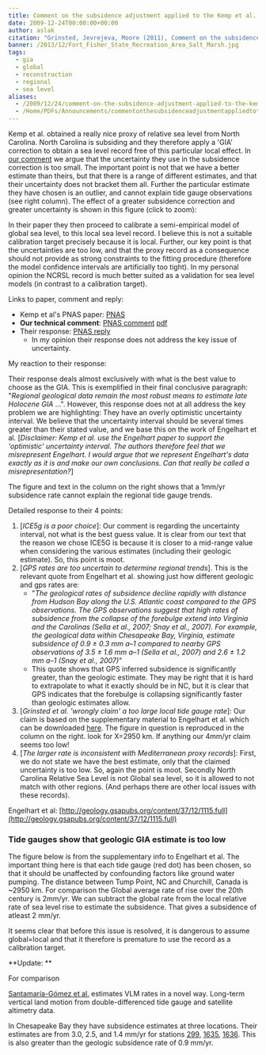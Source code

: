 ```yaml
---
title: Comment on the subsidence adjustment applied to the Kemp et al. proxy of North Carolina relative sea level
date: 2009-12-24T00:00:00+00:00
author: aslak
citation: "Grinsted, Jevrejeva, Moore (2011), Comment on the subsidence adjustment applied to the Kemp et al. proxy of North Carolina relative sea level. PNAS, doi:10.1073/pnas.1111523108"
banner: /2013/12/Fort_Fisher_State_Recreation_Area_Salt_Marsh.jpg
tags:
  - gia
  - global
  - reconstruction
  - regional
  - sea level
aliases:
  - /2009/12/24/comment-on-the-subsidence-adjustment-applied-to-the-kemp-et-al-proxy-of-north-carolina-relative-sea-level/
  - /Home/PDFs/Announcements/commentonthesubsidenceadjustmentappliedtothekempetalproxyofnorthcarolinarelativesealevel
---
```

Kemp et al. obtained a really nice proxy of relative sea level from North Carolina. North Carolina is subsiding and they therefore apply a 'GIA' correction to obtain a sea level record free of this particular local effect. In [our comment](http://www.pnas.org/content/108/40/E781) we argue that the uncertainty they use in the subsidence correction is too small. <!--more-->  The important point is not that we have a better estimate than theirs, but that there is a range of different estimates, and that their uncertainty does not bracket them all. Further the particular estimate they have chosen is an outlier, and cannot explain tide gauge observations (see right column). The effect of a greater subsidence correction and greater uncertainty is shown in this figure (click to zoom):

In their paper they then proceed to calibrate a semi-empirical model of global sea level, to this local sea level record. I believe this is not a suitable calibration target precisely because it is local. Further, our key point is that the uncertainties are too low, and that the proxy record as a consequence should not provide as strong constraints to the fitting procedure (therefore the model confidence intervals are artificially too tight). In my personal opinion the NCRSL record is much better suited as a validation for sea level models (in contrast to a calibration target).

Links to paper, comment and reply:

  * Kemp et al's PNAS paper: [PNAS](http://www.pnas.org/content/108/27/11017.abstract)
  * **Our technical comment**: [PNAS comment](http://www.pnas.org/content/108/40/E781) [pdf](/2016/02/grinsted-PNAS11-Kemp-comment.pdf)
  * Their response: [PNAS reply](http://www.pnas.org/content/108/40/E783.full)
      * In my opinion their response does not address the key issue of uncertainty.

My reaction to their response:

Their response deals almost exclusively with what is the best value to choose as the GIA. This is exemplified in their final conclusive paragraph: "_Regional geological data remain the most robust means to estimate late Holocene GIA_ ...". However, this response does not at all address the key problem we are highlighting: They have an overly optimistic uncertainty interval. We believe that the uncertainty interval should be several times greater than their stated value, and we base this on the work of Engelhart et al. [_Disclaimer: Kemp et al. use the Engelhart paper to support the 'optimistic' uncertainty interval. The authors therefore feel that we misrepresent Engelhart. I would argue that we represent Engelhart's data exactly as it is and make our own conclusions. Can that really be called a misrepresentation?_]

The figure and text in the column on the right shows that a 1mm/yr subsidence rate cannot explain the regional tide gauge trends.

Detailed response to their 4 points:

  1. [_ICE5g is a poor choice_]: Our comment is regarding the uncertainty interval, not what is the best guess value. It is clear from our text that the reason we chose ICE5G is because it is closer to a mid-range value when considering the various estimates (including their geologic estimate). So, this point is moot.
  2. [_GPS rates are too uncertain to determine regional trends_]. This is the relevant quote from Engelhart et al. showing just how different geologic and gps rates are:
      * "_The geological rates of subsidence decline rapidly with distance from Hudson Bay along the U.S. Atlantic coast compared to the GPS observations. The GPS observations suggest that high rates of subsidence from the collapse of the forebulge extend into Virginia and the Carolinas (Sella et al., 2007; Snay et al., 2007). For example, the geological data within Chesapeake Bay, Virginia, estimate subsidence of 0.9 ± 0.3 mm a–1 compared to nearby GPS observations of 3.5 ± 1.6 mm a–1 (Sella et al., 2007) and 2.6 ± 1.2 mm a–1 (Snay et al., 2007)_"
      * This quote shows that GPS inferred subsidence is significantly greater, than the geologic estimate. They may be right that it is hard to extrapolate to what it exactly should be in NC, but it is clear that GPS indicates that the forebulge is collapsing significantly faster than geologic estimates allow.
  3. [_Grinsted et al. 'wrongly claim' a too large local tide gauge rate_]: Our claim is based on the supplementary material to Engelhart et al. which can be downloaded [here](ftp://rock.geosociety.org/pub/reposit/2009/2009276.pdf). The figure in question is reproduced in the column on the right. look for X=2950 km. If anything our 4mm/yr claim seems too low!
  4. [_The larger rate is inconsistent with Mediterranean proxy records_]: First, we do not state we have the best estimate, only that the claimed uncertainty is too low. So, again the point is moot. Secondly North Carolina Relative Sea Level is not Global sea level, so it is allowed to not match with other regions. (And perhaps there are other local issues with these records).

Engelhart et al: [http://geology.gsapubs.org/content/37/12/1115.full](http://geology.gsapubs.org/content/37/12/1115.full)

### <a name="TOC-Tide-gauges-show-that-geologic-GIA-estimate-is-too-low"></a>Tide gauges show that geologic GIA estimate is too low

The figure below is from the supplementary info to Engelhart et al. The important thing here is that each tide gauge (red dot) has been chosen, so that it should be unaffected by confounding factors like ground water pumping. The distance between Tump Point, NC and Churchill, Canada is ~2950 km. For comparison the Global average rate of rise over the 20th century is 2mm/yr. We can subtract the global rate from the local relative rate of sea level rise to estimate the subsidence. That gives a subsidence of atleast 2 mm/yr.

[](/Home/PDFs/Announcements/commentonthesubsidenceadjustmentappliedtothekempetalproxyofnorthcarolinarelativesealevel/engelhart-kemp.png?attredirects=0)

It seems clear that before this issue is resolved, it is dangerous to assume global=local and that it therefore is premature to use the record as a calibration target.

**Update: **

For comparison

[Santamaría-Gómez et al.](http://link.springer.com/article/10.1007%2Fs00190-013-0677-5) estimates VLM rates in a novel way. Long-term vertical land motion from double-differenced tide gauge and satellite altimetry data.

In Chesapeake Bay they have subsidence estimates at three locations. Their estimates are from 3.0, 2.5, and 1.4 mm/yr for stations [299](http://www.psmsl.org/data/obtaining/stations/299.php), [1635](http://www.psmsl.org/data/obtaining/stations/1635.php), [1636](http://www.psmsl.org/data/obtaining/stations/1636.php). This is also greater than the geologic subsidence rate of 0.9 mm/yr.

